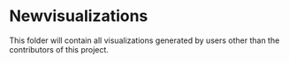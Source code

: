# Newvisualizations

This folder will contain all visualizations generated by users other than the contributors of this project.

